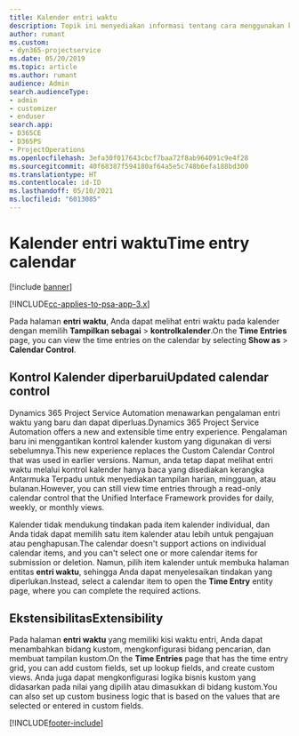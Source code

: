 ```yaml
---
title: Kalender entri waktu
description: Topik ini menyediakan informasi tentang cara menggunakan kalender entri waktu.
author: rumant
ms.custom:
- dyn365-projectservice
ms.date: 05/20/2019
ms.topic: article
ms.author: rumant
audience: Admin
search.audienceType:
- admin
- customizer
- enduser
search.app:
- D365CE
- D365PS
- ProjectOperations
ms.openlocfilehash: 3efa30f017643cbcf7baa72f8ab964091c9e4f28
ms.sourcegitcommit: 40f68387f594180af64a5e5c748b6efa188bd300
ms.translationtype: HT
ms.contentlocale: id-ID
ms.lasthandoff: 05/10/2021
ms.locfileid: "6013085"
---
```

# <a name="time-entry-calendar"></a><span data-ttu-id="efd57-103">Kalender entri waktu</span><span class="sxs-lookup"><span data-stu-id="efd57-103">Time entry calendar</span></span>

[!include [banner](../includes/psa-now-project-operations.md)]

[!INCLUDE[cc-applies-to-psa-app-3.x](../includes/cc-applies-to-psa-app-3x.md)]

<span data-ttu-id="efd57-104">Pada halaman **entri waktu**, Anda dapat melihat entri waktu pada kalender dengan memilih **Tampilkan sebagai** \> **kontrolkalender**.</span><span class="sxs-lookup"><span data-stu-id="efd57-104">On the **Time Entries** page, you can view the time entries on the calendar by selecting **Show as** \> **Calendar Control**.</span></span>

## <a name="updated-calendar-control"></a><span data-ttu-id="efd57-105">Kontrol Kalender diperbarui</span><span class="sxs-lookup"><span data-stu-id="efd57-105">Updated calendar control</span></span>

<span data-ttu-id="efd57-106">Dynamics 365 Project Service Automation menawarkan pengalaman entri waktu yang baru dan dapat diperluas.</span><span class="sxs-lookup"><span data-stu-id="efd57-106">Dynamics 365 Project Service Automation offers a new and extensible time entry experience.</span></span> <span data-ttu-id="efd57-107">Pengalaman baru ini menggantikan kontrol kalender kustom yang digunakan di versi sebelumnya.</span><span class="sxs-lookup"><span data-stu-id="efd57-107">This new experience replaces the Custom Calendar Control that was used in earlier versions.</span></span> <span data-ttu-id="efd57-108">Namun, anda tetap dapat melihat entri waktu melalui kontrol kalender hanya baca yang disediakan kerangka Antarmuka Terpadu untuk menyediakan tampilan harian, mingguan, atau bulanan.</span><span class="sxs-lookup"><span data-stu-id="efd57-108">However, you can still view time entries through a read-only calendar control that the Unified Interface Framework provides for daily, weekly, or monthly views.</span></span>

<span data-ttu-id="efd57-109">Kalender tidak mendukung tindakan pada item kalender individual, dan Anda tidak dapat memilih satu item kalender atau lebih untuk pengajuan atau penghapusan.</span><span class="sxs-lookup"><span data-stu-id="efd57-109">The calendar doesn't support actions on individual calendar items, and you can't select one or more calendar items for submission or deletion.</span></span> <span data-ttu-id="efd57-110">Namun, pilih item kalender untuk membuka halaman entitas **entri waktu**, sehingga Anda dapat menyelesaikan tindakan yang diperlukan.</span><span class="sxs-lookup"><span data-stu-id="efd57-110">Instead, select a calendar item to open the **Time Entry** entity page, where you can complete the required actions.</span></span>

## <a name="extensibility"></a><span data-ttu-id="efd57-111">Ekstensibilitas</span><span class="sxs-lookup"><span data-stu-id="efd57-111">Extensibility</span></span>

<span data-ttu-id="efd57-112">Pada halaman **entri waktu** yang memiliki kisi waktu entri, Anda dapat menambahkan bidang kustom, mengkonfigurasi bidang pencarian, dan membuat tampilan kustom.</span><span class="sxs-lookup"><span data-stu-id="efd57-112">On the **Time Entries** page that has the time entry grid, you can add custom fields, set up lookup fields, and create custom views.</span></span> <span data-ttu-id="efd57-113">Anda juga dapat mengkonfigurasi logika bisnis kustom yang didasarkan pada nilai yang dipilih atau dimasukkan di bidang kustom.</span><span class="sxs-lookup"><span data-stu-id="efd57-113">You can also set up custom business logic that is based on the values that are selected or entered in custom fields.</span></span>


[!INCLUDE[footer-include](../includes/footer-banner.md)]